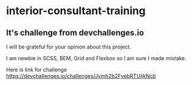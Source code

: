 # interior-consultant-training

## It's challenge from devchallenges.io

I will be grateful for your opinion about this project. 

I am newbie in SCSS, BEM, Grid and Flexbox so I am sure I made mistake.

Here is link for challenge
https://devchallenges.io/challenges/Jymh2b2FyebRTUljkNcb
